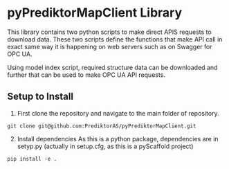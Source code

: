 # pyPrediktorMapClient Library

This library contains two python scripts to make direct APIS requests to download data. These two scripts define the functions that make API call in exact same way it is happening on web servers such as on Swagger for OPC UA. 

Using model index script, required structure data can be downloaded and further that can be used to make OPC UA API requests. 

## Setup to Install
1. First clone the repository and navigate to the main folder of repository.
```
git clone git@github.com:PrediktorAS/pyPrediktorMapClient.git
```
2. Install dependencies
As this is a python package, dependencies are in setyp.py (actually in setup.cfg, as this is a pyScaffold project)
```
pip install -e .
```